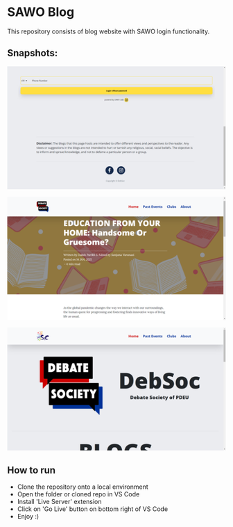 # SAWO Blog
This repository consists of blog website with SAWO login functionality.

## Snapshots:

![Snapshot 0](https://raw.githubusercontent.com/gohil-jay/SAWO-Blog/main/Snapshots/Snap0.png)

![Snapshot 1](https://raw.githubusercontent.com/gohil-jay/SAWO-Blog/main/Snapshots/Snap1.png)

![Snapshot 2](https://raw.githubusercontent.com/gohil-jay/SAWO-Blog/main/Snapshots/Snap2.png)

## How to run

- Clone the repository onto a local environment
- Open the folder or cloned repo in VS Code
- Install 'Live Server' extension
- Click on 'Go Live' button on bottom right of VS Code
- Enjoy :)

